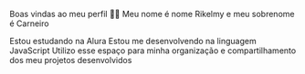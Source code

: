 Boas vindas ao meu perfil 💙💙
Meu nome é nome Rikelmy e meu sobrenome é Carneiro

Estou estudando na Alura
Estou me desenvolvendo na linguagem JavaScript
Utilizo esse espaço para minha organização e compartilhamento dos meu projetos desenvolvidos
